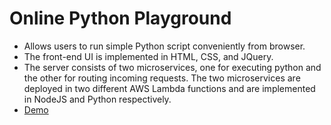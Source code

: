 # Online Python Playground

* Allows users to run simple Python script conveniently from browser.
* The front-end UI is implemented in HTML, CSS, and JQuery.
* The server consists of two microservices, one for executing python and the other for routing incoming requests. The two microservices are deployed in two different AWS Lambda functions and are implemented in NodeJS and Python respectively.
* [Demo](https://s5t7bw78d5.execute-api.us-east-2.amazonaws.com/dev/demo/python-playground)
